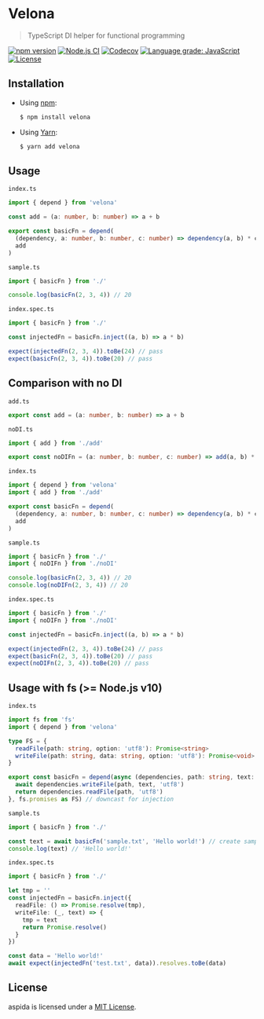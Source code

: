 # Velona
> TypeScript DI helper for functional programming

[![npm version](https://img.shields.io/npm/v/velona)](https://www.npmjs.com/package/velona)
[![Node.js CI](https://github.com/frouriojs/velona/workflows/Node.js%20CI/badge.svg?branch=master)](https://github.com/frouriojs/velona/actions?query=workflow%3A%22Node.js+CI%22)
[![Codecov](https://img.shields.io/codecov/c/github/frouriojs/velona.svg)](https://codecov.io/gh/frouriojs/velona)
[![Language grade: JavaScript](https://img.shields.io/lgtm/grade/javascript/g/frouriojs/velona.svg)](https://lgtm.com/projects/g/frouriojs/velona/context:javascript)
[![License](https://img.shields.io/npm/l/velona)](https://github.com/frouriojs/velona/blob/master/LICENSE)

## Installation

- Using [npm](https://www.npmjs.com/):

  ```sh
  $ npm install velona
  ```

- Using [Yarn](https://yarnpkg.com/):

  ```sh
  $ yarn add velona
  ```

## Usage

`index.ts`
```ts
import { depend } from 'velona'

const add = (a: number, b: number) => a + b

export const basicFn = depend(
  (dependency, a: number, b: number, c: number) => dependency(a, b) * c,
  add
)
```

`sample.ts`
```ts
import { basicFn } from './'

console.log(basicFn(2, 3, 4)) // 20
```

`index.spec.ts`
```ts
import { basicFn } from './'

const injectedFn = basicFn.inject((a, b) => a * b)

expect(injectedFn(2, 3, 4)).toBe(24) // pass
expect(basicFn(2, 3, 4)).toBe(20) // pass
```

## Comparison with no DI

`add.ts`
```ts
export const add = (a: number, b: number) => a + b
```

`noDI.ts`
```ts
import { add } from './add'

export const noDIFn = (a: number, b: number, c: number) => add(a, b) * c
```

`index.ts`
```ts
import { depend } from 'velona'
import { add } from './add'

export const basicFn = depend(
  (dependency, a: number, b: number, c: number) => dependency(a, b) * c,
  add
)
```

`sample.ts`
```ts
import { basicFn } from './'
import { noDIFn } from './noDI'

console.log(basicFn(2, 3, 4)) // 20
console.log(noDIFn(2, 3, 4)) // 20
```

`index.spec.ts`
```ts
import { basicFn } from './'
import { noDIFn } from './noDI'

const injectedFn = basicFn.inject((a, b) => a * b)

expect(injectedFn(2, 3, 4)).toBe(24) // pass
expect(basicFn(2, 3, 4)).toBe(20) // pass
expect(noDIFn(2, 3, 4)).toBe(20) // pass
```

## Usage with fs (>= Node.js v10)

`index.ts`
```ts
import fs from 'fs'
import { depend } from 'velona'

type FS = {
  readFile(path: string, option: 'utf8'): Promise<string>
  writeFile(path: string, data: string, option: 'utf8'): Promise<void>
}

export const basicFn = depend(async (dependencies, path: string, text: string) => {
  await dependencies.writeFile(path, text, 'utf8')
  return dependencies.readFile(path, 'utf8')
}, fs.promises as FS) // downcast for injection
```

`sample.ts`
```ts
import { basicFn } from './'

const text = await basicFn('sample.txt', 'Hello world!') // create sample.txt
console.log(text) // 'Hello world!'
```

`index.spec.ts`
```ts
import { basicFn } from './'

let tmp = ''
const injectedFn = basicFn.inject({
  readFile: () => Promise.resolve(tmp),
  writeFile: (_, text) => {
    tmp = text
    return Promise.resolve()
  }
})

const data = 'Hello world!'
await expect(injectedFn('test.txt', data)).resolves.toBe(data)
```

## License

aspida is licensed under a [MIT License](https://github.com/frouriojs/velona/blob/master/LICENSE).
